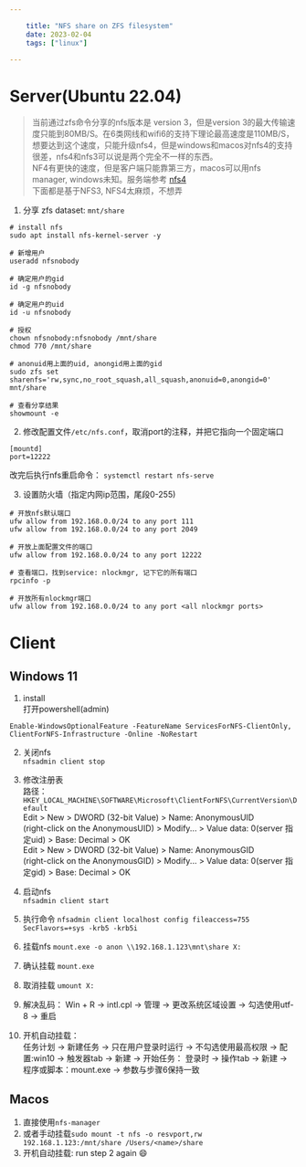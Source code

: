 ```yaml
---

    title: "NFS share on ZFS filesystem"
    date: 2023-02-04
    tags: ["linux"]

---
```


# Server(Ubuntu 22.04)
> 当前通过zfs命令分享的nfs版本是 version 3，但是version 3的最大传输速度只能到80MB/S。在6类网线和wifi6的支持下理论最高速度是110MB/S，想要达到这个速度，只能升级nfs4，但是windows和macos对nfs4的支持很差，nfs4和nfs3可以说是两个完全不一样的东西。  
> NF4有更快的速度，但是客户端只能靠第三方，macos可以用nfs manager, windows未知。服务端参考 [nfs4](https://help.ubuntu.com/community/NFSv4Howto)  
> 下面都是基于NFS3, NFS4太麻烦，不想弄  

1. 分享 zfs dataset: `mnt/share`
```shell
# install nfs
sudo apt install nfs-kernel-server -y
 
# 新增用户
useradd nfsnobody

# 确定用户的gid
id -g nfsnobody

# 确定用户的uid
id -u nfsnobody

# 授权
chown nfsnobody:nfsnobody /mnt/share  
chmod 770 /mnt/share

# anonuid用上面的uid, anongid用上面的gid
sudo zfs set sharenfs='rw,sync,no_root_squash,all_squash,anonuid=0,anongid=0' mnt/share

# 查看分享结果
showmount -e 
```

2. 修改配置文件`/etc/nfs.conf`，取消port的注释，并把它指向一个固定端口    
```editorconfig
[mountd]
port=12222
```
改完后执行nfs重启命令： `systemctl restart nfs-serve`  

3. 设置防火墙（指定内网ip范围，尾段0-255)  
```shell
# 开放nfs默认端口
ufw allow from 192.168.0.0/24 to any port 111
ufw allow from 192.168.0.0/24 to any port 2049

# 开放上面配置文件的端口
ufw allow from 192.168.0.0/24 to any port 12222

# 查看端口，找到service: nlockmgr, 记下它的所有端口
rpcinfo -p

# 开放所有nlockmgr端口
ufw allow from 192.168.0.0/24 to any port <all nlockmgr ports>
```


# Client

## Windows 11
1. install  
打开powershell(admin)  
```shell
Enable-WindowsOptionalFeature -FeatureName ServicesForNFS-ClientOnly, ClientForNFS-Infrastructure -Online -NoRestart
```
2. 关闭nfs  
`nfsadmin client stop`  

3. 修改注册表  
路径： `HKEY_LOCAL_MACHINE\SOFTWARE\Microsoft\ClientForNFS\CurrentVersion\Default`  
Edit > New > DWORD (32-bit Value) > Name: AnonymousUID  
(right-click on the AnonymousUID) > Modify... > Value data: 0(server 指定uid) > Base: Decimal > OK  
Edit > New > DWORD (32-bit Value) > Name: AnonymousGID  
(right-click on the AnonymousGID) > Modify... > Value data: 0(server 指定gid) > Base: Decimal > OK  

4. 启动nfs  
`nfsadmin client start`  

5. 执行命令 `nfsadmin client localhost config fileaccess=755 SecFlavors=+sys -krb5 -krb5i`  
6. 挂载nfs `mount.exe -o anon \\192.168.1.123\mnt\share X:`  
7. 确认挂载 `mount.exe`  
8. 取消挂载 `umount X:`  
9. 解决乱码： 
Win + R -> intl.cpl -> 管理 -> 更改系统区域设置 -> 勾选使用utf-8 -> 重启  
10. 开机自动挂载：  
任务计划 -> 新建任务 -> 只在用户登录时运行 -> 不勾选使用最高权限 -> 配置:win10  -> 触发器tab -> 新建 -> 开始任务： 登录时 -> 操作tab -> 新建 -> 程序或脚本：mount.exe -> 参数与步骤6保持一致  

## Macos
1. 直接使用`nfs-manager`  
2. 或者手动挂载`sudo mount -t nfs -o resvport,rw 192.168.1.123:/mnt/share /Users/<name>/share`  
3. 开机自动挂载: run step 2 again 😄
